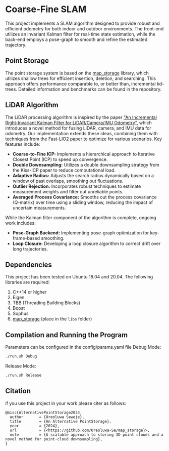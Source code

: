 # Coarse-Fine SLAM

This project implements a SLAM algorithm designed to provide robust and efficient odometry for both indoor and outdoor environments. The front-end utilizes an invariant Kalman filter for real-time state estimation, while the back-end employs a pose-graph to smooth and refine the estimated trajectory.

## Point Storage

The point storage system is based on the [map_storage](https://github.com/Oreoluwa-Se/map_storage) library, which utilizes shallow trees for efficient insertion, deletion, and searching. This approach offers performance comparable to, or better than, incremental kd-trees. Detailed information and benchmarks can be found in the repository.

## LiDAR Algorithm

The LiDAR processing algorithm is inspired by the paper ["An Incremental Right-Invariant Kalman Filter for LiDAR/Camera/IMU Odometry"](https://arxiv.org/pdf/2402.05003), which introduces a novel method for fusing LiDAR, camera, and IMU data for odometry. Our implementation extends these ideas, combining them with techniques from the Fast-LIO2 paper to optimize for various scenarios. Key features include:

- **Coarse-to-Fine ICP:** Implements a hierarchical approach to Iterative Closest Point (ICP) to speed up convergence.
- **Double Downsampling:** Utilizes a double downsampling strategy from the Kiss-ICP paper to reduce computational load.
- **Adaptive Radius:** Adjusts the search radius dynamically based on a window of past overlaps, smoothing out fluctuations.
- **Outlier Rejection:** Incorporates robust techniques to estimate measurement weights and filter out unreliable points.
- **Averaged Process Covariance:** Smooths out the process covariance (Q-matrix) over time using a sliding window, reducing the impact of uncertain measurements.

While the Kalman filter component of the algorithm is complete, ongoing work includes:

- **Pose-Graph Backend:** Implementing pose-graph optimization for key-frame-based smoothing.
- **Loop Closure:** Developing a loop closure algorithm to correct drift over long trajectories.

## Dependencies

This project has been tested on Ubuntu 18.04 and 20.04. The following libraries are required:

1. C++14 or higher
2. Eigen
3. TBB (Threading Building Blocks)
4. Boost
5. Sophus
6. [map_storage](https://github.com/Oreoluwa-Se/map_storage) (place in the `libs` folder)

## Compilation and Running the Program

Parameters can be configured in the config/params.yaml file
Debug Mode:

```sh
./run.sh Debug

```

Release Mode:

```sh
./run.sh Release
```

## Citation

if you use this project in your work please citer as follows:

```
@misc{AlternativePointStorage2024,
  author       = {Oreoluwa Seweje},
  title        = {An Alternative PointStorage},
  year         = {2024},
  url          = {<https://github.com/Oreoluwa-Se/map_storage}>,
  note         = {A scalable approach to storing 3D point clouds and a novel method for point-cloud downsampling},
}
```
